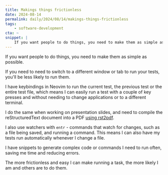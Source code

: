```yaml
---
title: Makings things frictionless
date: 2024-08-14
permalink: daily/2024/08/14/makings-things-frictionless
tags:
    - software-development
cta: ~
snippet: |
    If you want people to do things, you need to make them as simple as possible.
---
```


If you want people to do things, you need to make them as simple as possible.

If you need to need to switch to a different window or tab to run your tests, you'll be less likely to run them.

I have keybindings in Neovim to run the current test, the previous test or the entire test file, which means I can easily run a test with a couple of key presses and without needing to change applications or to a different terminal.

I do the same when working on presentation slides, and need to compile the reStructuredText document into a PDF [using rst2pdf][0].

I also use watchers with `entr` - commands that watch for changes, such as a file being saved, and running a command. This means I can also have my tests run automatically whenever I change a file.

I have snippets to generate complex code or commands I need to run often, saving me time and reducing errors.

The more frictionless and easy I can make running a task, the more likely I am and others are to do them.

[0]: {{site.url}}/talks/building-presenting-slide-decks-rst2pdf

